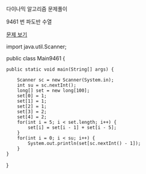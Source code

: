 다이나믹 알고리즘 문제풀이 

9461 번 파도반 수열

<a href="https://www.acmicpc.net/problem/9461">문제 보기</a>

import java.util.Scanner;

public class Main9461 {

	public static void main(String[] args) {
		
		Scanner sc = new Scanner(System.in);
		int su = sc.nextInt();
		long[] set = new long[100];
		set[0] = 1;
		set[1] = 1;
		set[2] = 1;
		set[3] = 2;
		set[4] = 2;
		for(int i = 5; i < set.length; i++) {
			set[i] = set[i - 1] + set[i - 5];
		}
		for(int i = 0; i < su; i++) {
			System.out.println(set[sc.nextInt() - 1]);
		}
	}
}